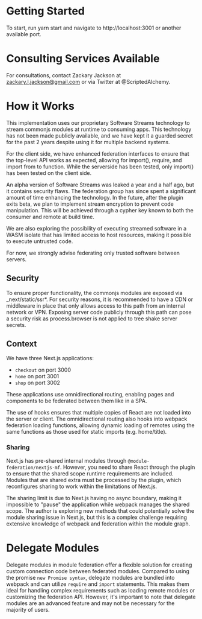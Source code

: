 # Getting Started
To start, run yarn start and navigate to http://localhost:3001 or another available port.

# Consulting Services Available
For consultations, contact Zackary Jackson at zackary.l.jackson@gmail.com or via Twitter at @ScriptedAlchemy.

# How it Works
This implementation uses our proprietary Software Streams technology to stream commonjs modules at runtime to consuming apps. This technology has not been made publicly available, and we have kept it a guarded secret for the past 2 years despite using it for multiple backend systems.

For the client side, we have enhanced federation interfaces to ensure that the top-level API works as expected, allowing for import(), require, and import from to function. While the serverside has been tested, only import() has been tested on the client side.

An alpha version of Software Streams was leaked a year and a half ago, but it contains security flaws. The federation group has since spent a significant amount of time enhancing the technology. In the future, after the plugin exits beta, we plan to implement stream encryption to prevent code manipulation. This will be achieved through a cypher key known to both the consumer and remote at build time.

We are also exploring the possibility of executing streamed software in a WASM isolate that has limited access to host resources, making it possible to execute untrusted code.

For now, we strongly advise federating only trusted software between servers.

## Security
To ensure proper functionality, the commonjs modules are exposed via _next/static/ssr*. For security reasons, it is recommended to have a CDN or middleware in place that only allows access to this path from an internal network or VPN. Exposing server code publicly through this path can pose a security risk as process.browser is not applied to tree shake server secrets.

## Context

We have three Next.js applications:

- `checkout` on port 3000
- `home` on port 3001
- `shop` on port 3002

These applications use omnidirectional routing, enabling pages and components to be federated between them like in a SPA.

The use of hooks ensures that multiple copies of React are not loaded into the server or client. The omnidirectional routing also hooks into webpack federation loading functions, allowing dynamic loading of remotes using the same functions as those used for static imports (e.g. home/title).

### Sharing

Next.js has pre-shared internal modules through `@module-federation/nextjs-mf`. However, you need to share React through the plugin to ensure that the shared scope runtime requirements are included. Modules that are shared extra must be processed by the plugin, which reconfigures sharing to work within the limitations of Next.js.

The sharing limit is due to Next.js having no async boundary, making it impossible to "pause" the application while webpack manages the shared scope. The author is exploring new methods that could potentially solve the module sharing issue in Next.js, but this is a complex challenge requiring extensive knowledge of webpack and federation within the module graph.

# Delegate Modules

Delegate modules in module federation offer a flexible solution for creating custom connection code between federated modules.
Compared to using the promise `new Promise syntax`, delegate modules are bundled into webpack and can utilize `require` and `import` statements.
This makes them ideal for handling complex requirements such as loading remote modules or customizing the federation API.
However, it's important to note that delegate modules are an advanced feature and may not be necessary for the majority of users.
